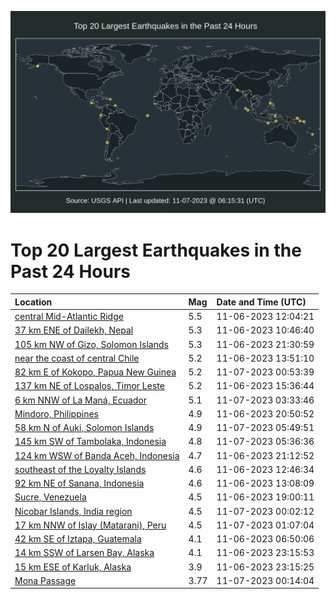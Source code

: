![Map](./map.png)

# Top 20 Largest Earthquakes in the Past 24 Hours

| Location | Mag | Date and Time (UTC) |
|:---|:---|:---|
| [central Mid-Atlantic Ridge](https://earthquake.usgs.gov/earthquakes/eventpage/us7000l94t) | 5.5 | 11-06-2023 12:04:21 |
| [37 km ENE of Dailekh, Nepal](https://earthquake.usgs.gov/earthquakes/eventpage/us7000l94m) | 5.3 | 11-06-2023 10:46:40 |
| [105 km NW of Gizo, Solomon Islands](https://earthquake.usgs.gov/earthquakes/eventpage/us7000l98e) | 5.3 | 11-06-2023 21:30:59 |
| [near the coast of central Chile](https://earthquake.usgs.gov/earthquakes/eventpage/us7000l951) | 5.2 | 11-06-2023 13:51:10 |
| [82 km E of Kokopo, Papua New Guinea](https://earthquake.usgs.gov/earthquakes/eventpage/us7000l99d) | 5.2 | 11-07-2023 00:53:39 |
| [137 km NE of Lospalos, Timor Leste](https://earthquake.usgs.gov/earthquakes/eventpage/us7000l95l) | 5.2 | 11-06-2023 15:36:44 |
| [6 km NNW of La Maná, Ecuador](https://earthquake.usgs.gov/earthquakes/eventpage/us7000l99x) | 5.1 | 11-07-2023 03:33:46 |
| [Mindoro, Philippines](https://earthquake.usgs.gov/earthquakes/eventpage/us7000l97u) | 4.9 | 11-06-2023 20:50:52 |
| [58 km N of Auki, Solomon Islands](https://earthquake.usgs.gov/earthquakes/eventpage/us7000l9aj) | 4.9 | 11-07-2023 05:49:51 |
| [145 km SW of Tambolaka, Indonesia](https://earthquake.usgs.gov/earthquakes/eventpage/us7000l9ag) | 4.8 | 11-07-2023 05:36:36 |
| [124 km WSW of Banda Aceh, Indonesia](https://earthquake.usgs.gov/earthquakes/eventpage/us7000l986) | 4.7 | 11-06-2023 21:12:52 |
| [southeast of the Loyalty Islands](https://earthquake.usgs.gov/earthquakes/eventpage/us7000l94x) | 4.6 | 11-06-2023 12:46:34 |
| [92 km NE of Sanana, Indonesia](https://earthquake.usgs.gov/earthquakes/eventpage/us7000l94y) | 4.6 | 11-06-2023 13:08:09 |
| [Sucre, Venezuela](https://earthquake.usgs.gov/earthquakes/eventpage/us7000l97h) | 4.5 | 11-06-2023 19:00:11 |
| [Nicobar Islands, India region](https://earthquake.usgs.gov/earthquakes/eventpage/us7000l995) | 4.5 | 11-07-2023 00:02:12 |
| [17 km NNW of Islay (Matarani), Peru](https://earthquake.usgs.gov/earthquakes/eventpage/us7000l99f) | 4.5 | 11-07-2023 01:07:04 |
| [42 km SE of Iztapa, Guatemala](https://earthquake.usgs.gov/earthquakes/eventpage/us7000l943) | 4.1 | 11-06-2023 06:50:06 |
| [14 km SSW of Larsen Bay, Alaska](https://earthquake.usgs.gov/earthquakes/eventpage/us7000l98t) | 4.1 | 11-06-2023 23:15:53 |
| [15 km ESE of Karluk, Alaska](https://earthquake.usgs.gov/earthquakes/eventpage/ak023e92dtky) | 3.9 | 11-06-2023 23:15:25 |
| [Mona Passage](https://earthquake.usgs.gov/earthquakes/eventpage/pr2023311000) | 3.77 | 11-07-2023 00:14:04 |
